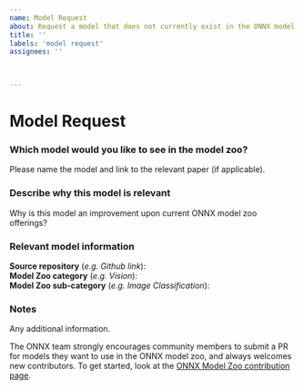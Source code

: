 ```yaml
---
name: Model Request
about: Request a model that does not currently exist in the ONNX model zoo.
title: ''
labels: 'model request'
assignees: ''

 

---
```

# Model Request

### Which model would you like to see in the model zoo?
Please name the model and link to the relevant paper (if applicable).

### Describe why this model is relevant
Why is this model an improvement upon current ONNX model zoo offerings? 

### Relevant model information
**Source repository** (*e.g. Github link*):  
**Model Zoo category** (*e.g. Vision*):   
**Model Zoo sub-category** (*e.g. Image Classification*): 

### Notes
Any additional information.

The ONNX team strongly encourages community members to submit a PR for models they want to use in the ONNX model zoo, and always welcomes new contributors. To get started, look at the [ONNX Model Zoo contribution page](https://github.com/onnx/models/blob/master/contribute.md).
